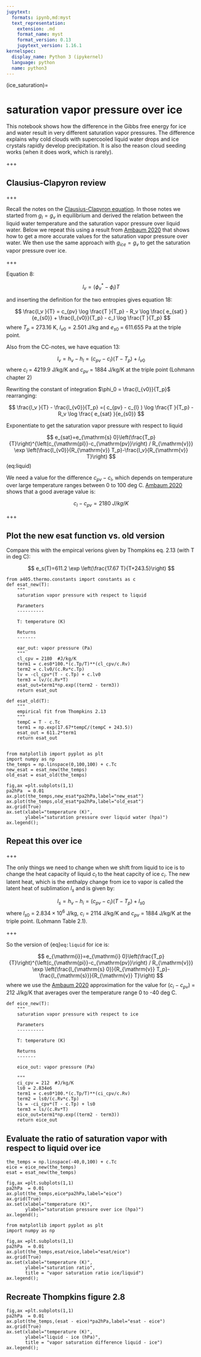 ```yaml
---
jupytext:
  formats: ipynb,md:myst
  text_representation:
    extension: .md
    format_name: myst
    format_version: 0.13
    jupytext_version: 1.16.1
kernelspec:
  display_name: Python 3 (ipykernel)
  language: python
  name: python3
---
```


(ice_saturation)=
# saturation vapor pressure over ice

This notebook shows how the difference in the Gibbs free energy for ice and water result in very different saturation vapor pressures.  The difference explains why cold clouds with supercooled
liquid water drops and ice crystals rapidly develop precipitation.  It is also the
reason cloud seeding works (when it does work, which is rarely).

+++

## Clausius-Clapyron review

+++

Recall the notes on the [Clausius-Clapyron equation](https://www.dropbox.com/scl/fi/o7d278acumkgmwe4y6qlu/clausius.pdf?rlkey=ktd5fvdwaz7ishuxozwmf6kwa&dl=0).   In those notes we started from $g_l = g_v$ in equilibrium and derived the relation
between the liquid water temperature and the saturation vapor pressure over liquid water.  Below we repeat this using a result from [Ambaum 2020](https://rmets.onlinelibrary.wiley.com/doi/full/10.1002/qj.3899) that shows how to get
a more accurate values for the saturation vapor pressure over water.  We then use the same approach with $g_{ice} = g_v$ to get the saturation vapor
pressure over ice.

+++

Equation 8:

$$
l_v  =  (\phi_v^* - \phi_l) T
$$ 

and inserting the definition for the two entropies gives equation 18:

$$
\frac{l_v }{T}  = c_{pv} \log \frac{T }{T_p} - R_v \log \frac{ e_{sat} }{e_{s0}} + \frac{l_{v0}}{T_p} - c_l \log \frac{T }{T_p} 
$$
where $T_p$ = 273.16 K, $l_{v0}=2.501$ J/kg and $e_{s0}$ = 611.655 Pa at the triple point.

Also from the CC-notes, we have equation 13:

$$
  l_v = h_v - h_l = (c_{pv} - c_l) (T - T_p) + l_{v0}
$$
where $c_l$ = 4219.9 J/kg/K and $c_{pv}$ = 1884 J/kg/K at the triple point (Lohmann chapter 2)



Rewriting the constant of integration $\phi_0 = \frac{l_{v0}}{T_p}$ rearranging:

$$
\frac{l_v }{T} - \frac{l_{v0}}{T_p}  =( c_{pv} - c_{l} ) \log \frac{T }{T_p} - R_v \log \frac{ e_{sat} }{e_{s0}}
$$

Exponentiate to get the saturation vapor pressure with respect to liquid

$$
e_{sat}=e_{\mathrm{s} 0}\left(\frac{T_p}{T}\right)^{\left(c_{\mathrm{pl}}-c_{\mathrm{pv}}\right) / R_{\mathrm{v}}} \exp \left(\frac{l_{v0}}{R_{\mathrm{v}} T_p}-\frac{l_v}{R_{\mathrm{v}} T}\right)
$$(eq:liquid)

We need a value for the difference $c_{pv} - c_l$, which depends on temperature over large temperature ranges between 0 to 100 deg C.
[Ambaum 2020](https://rmets.onlinelibrary.wiley.com/doi/full/10.1002/qj.3899) shows that a good average value is:

$$
c_l - c_{pv} = 2180\ J/kg/K
$$

+++

## Plot the new esat function vs. old version

Compare this with the empircal verions given by Thompkins eq. 2.13 (with T in deg C):

$$
e_s(T)=611.2 \exp \left(\frac{17.67 T}{T+243.5}\right)
$$

```{code-cell} ipython3
from a405.thermo.constants import constants as c
def esat_new(T):
    """
    saturation vapor pressure with respect to liquid
     
    Parameters
    ----------
    
    T: temperature (K)
    
    Returns
    -------
    
    ear_out: vapor pressure (Pa)
    """
    cl_cpv = 2180  #J/kg/K
    term1 = c.es0*100.*(c.Tp/T)**(cl_cpv/c.Rv)
    term2 = c.lv0/(c.Rv*c.Tp)
    lv = -cl_cpv*(T - c.Tp) + c.lv0
    term3 = lv/(c.Rv*T)
    esat_out=term1*np.exp((term2 - term3))
    return esat_out

def esat_old(T):
    """
    empirical fit from Thompkins 2.13
    """
    tempC = T - c.Tc
    term1 = np.exp(17.67*tempC/(tempC + 243.5))
    esat_out = 611.2*term1
    return esat_out
            
```

```{code-cell} ipython3
from matplotlib import pyplot as plt
import numpy as np
the_temps = np.linspace(0,100,100) + c.Tc
new_esat = esat_new(the_temps)
old_esat = esat_old(the_temps)

fig,ax =plt.subplots(1,1)
pa2hPa  = 0.01
ax.plot(the_temps,new_esat*pa2hPa,label="new_esat")
ax.plot(the_temps,old_esat*pa2hPa,label="old_esat")
ax.grid(True)
ax.set(xlabel="temperature (K)",
       ylabel="saturation pressure over liquid water (hpa)")
ax.legend();
```

## Repeat this over ice

+++

The only things we need to change when we shift from liquid to ice is to change the heat capacity of liquid $c_l$ to the
heat capcity of ice $c_i$.  The new latent heat, which is the enthalpy change from ice to vapor is called the latent
heat of sublimation $l_s$ and is given by:

$$
  l_s = h_v - h_i = (c_{pv} - c_i) (T - T_p) + l_{s0}
$$
where $l_{s0}$ = $2.834 \times 10^6$ J/kg, $c_{i}$ = 2114 J/kg/K  and $c_{pv}$ = 1884 J/kg/K at the triple point. (Lohmann Table 2.1).

+++

So the version of {eq}`eq:liquid` for ice is:

$$
e_{\mathrm{i}}=e_{\mathrm{i} 0}\left(\frac{T_p}{T}\right)^{\left(c_{\mathrm{pi}}-c_{\mathrm{pv}}\right) / R_{\mathrm{v}}} \exp \left(\frac{l_{\mathrm{s} 0}}{R_{\mathrm{v}} T_p}-\frac{l_{\mathrm{s}}}{R_{\mathrm{v}} T}\right)
$$
where we use the [Ambaum 2020](https://rmets.onlinelibrary.wiley.com/doi/full/10.1002/qj.3899) approximation for the value for $( c_i - c_{pv} )$ = 212 J/kg/K that averages over the temperature range 0 to -40 deg C.

```{code-cell} ipython3
def eice_new(T):
    """
    saturation vapor pressure with respect to ice

    Parameters
    ----------

    T: temperature (K)

    Returns
    -------

    eice_out: vapor pressure (Pa)
    
    """
    ci_cpv = 212  #J/kg/K
    ls0 = 2.834e6
    term1 = c.es0*100.*(c.Tp/T)**(ci_cpv/c.Rv)
    term2 = ls0/(c.Rv*c.Tp)
    ls = -ci_cpv*(T - c.Tp) + ls0
    term3 = ls/(c.Rv*T)
    eice_out=term1*np.exp((term2 - term3))
    return eice_out
```

## Evaluate the ratio of saturation vapor with respect to liquid over ice

```{code-cell} ipython3
the_temps = np.linspace(-40,0,100) + c.Tc
eice = eice_new(the_temps)
esat = esat_new(the_temps)
```

```{code-cell} ipython3
fig,ax =plt.subplots(1,1)
pa2hPa  = 0.01
ax.plot(the_temps,eice*pa2hPa,label="eice")
ax.grid(True)
ax.set(xlabel="temperature (K)",
       ylabel="saturation pressure over ice (hpa)")
ax.legend();
```

```{code-cell} ipython3
from matplotlib import pyplot as plt
import numpy as np

fig,ax =plt.subplots(1,1)
pa2hPa  = 0.01
ax.plot(the_temps,esat/eice,label="esat/eice")
ax.grid(True)
ax.set(xlabel="temperature (K)",
       ylabel="saturation ratio",
       title = "vapor saturation ratio ice/liquid")
ax.legend();
```

## Recreate Thompkins figure 2.8

```{code-cell} ipython3
fig,ax =plt.subplots(1,1)
pa2hPa  = 0.01
ax.plot(the_temps,(esat - eice)*pa2hPa,label="esat - eice")
ax.grid(True)
ax.set(xlabel="temperature (K)",
       ylabel="liquid - ice (hPa)",
       title = "vapor saturation difference liquid - ice")
ax.legend();
```

```{code-cell} ipython3

```
